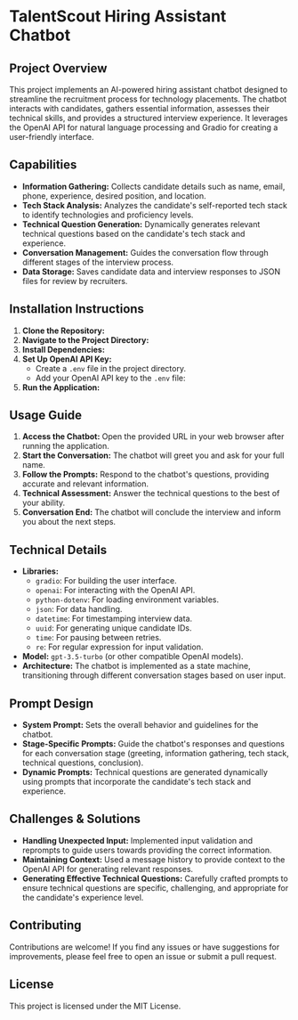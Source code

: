 # TalentScout Hiring Assistant Chatbot

## Project Overview

This project implements an AI-powered hiring assistant chatbot designed to streamline the recruitment process for technology placements. The chatbot interacts with candidates, gathers essential information, assesses their technical skills, and provides a structured interview experience. It leverages the OpenAI API for natural language processing and Gradio for creating a user-friendly interface.

## Capabilities

* **Information Gathering:** Collects candidate details such as name, email, phone, experience, desired position, and location.
* **Tech Stack Analysis:** Analyzes the candidate's self-reported tech stack to identify technologies and proficiency levels.
* **Technical Question Generation:** Dynamically generates relevant technical questions based on the candidate's tech stack and experience.
* **Conversation Management:** Guides the conversation flow through different stages of the interview process.
* **Data Storage:** Saves candidate data and interview responses to JSON files for review by recruiters.

## Installation Instructions

1. **Clone the Repository:**
2. **Navigate to the Project Directory:**
3. **Install Dependencies:**
4. **Set Up OpenAI API Key:**
    * Create a `.env` file in the project directory.
    * Add your OpenAI API key to the `.env` file:
5. **Run the Application:**
## Usage Guide

1. **Access the Chatbot:** Open the provided URL in your web browser after running the application.
2. **Start the Conversation:** The chatbot will greet you and ask for your full name.
3. **Follow the Prompts:** Respond to the chatbot's questions, providing accurate and relevant information.
4. **Technical Assessment:** Answer the technical questions to the best of your ability.
5. **Conversation End:** The chatbot will conclude the interview and inform you about the next steps.

## Technical Details

* **Libraries:**
    * `gradio`: For building the user interface.
    * `openai`: For interacting with the OpenAI API.
    * `python-dotenv`: For loading environment variables.
    * `json`: For data handling.
    * `datetime`: For timestamping interview data.
    * `uuid`: For generating unique candidate IDs.
    * `time`: For pausing between retries.
    * `re`: For regular expression for input validation.
* **Model:** `gpt-3.5-turbo` (or other compatible OpenAI models).
* **Architecture:** The chatbot is implemented as a state machine, transitioning through different conversation stages based on user input.

## Prompt Design

* **System Prompt:** Sets the overall behavior and guidelines for the chatbot.
* **Stage-Specific Prompts:** Guide the chatbot's responses and questions for each conversation stage (greeting, information gathering, tech stack, technical questions, conclusion).
* **Dynamic Prompts:** Technical questions are generated dynamically using prompts that incorporate the candidate's tech stack and experience.

## Challenges & Solutions

* **Handling Unexpected Input:** Implemented input validation and reprompts to guide users towards providing the correct information.
* **Maintaining Context:** Used a message history to provide context to the OpenAI API for generating relevant responses.
* **Generating Effective Technical Questions:** Carefully crafted prompts to ensure technical questions are specific, challenging, and appropriate for the candidate's experience level.


## Contributing
Contributions are welcome! If you find any issues or have suggestions for improvements, please feel free to open an issue or submit a pull request.

## License
This project is licensed under the MIT License.
